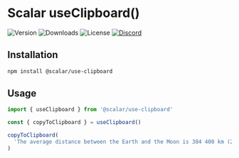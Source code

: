 # Scalar useClipboard()

![Version](https://img.shields.io/npm/v/%40scalar/use-clipboard)
![Downloads](https://img.shields.io/npm/dm/%40scalar/use-clipboard)
![License](https://img.shields.io/npm/l/%40scalar%2Fuse-clipboard)
[![Discord](https://img.shields.io/discord/1135330207960678410?style=flat&color=5865F2)](https://discord.gg/8HeZcRGPFS)

## Installation

```bash
npm install @scalar/use-clipboard
```

## Usage

```js
import { useClipboard } from '@scalar/use-clipboard'

const { copyToClipboard } = useClipboard()

copyToClipboard(
  'The average distance between the Earth and the Moon is 384 400 km (238 855 miles).',
)
```
